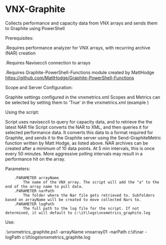 # VNX-Graphite
Collects performance and capacity data from VNX arrays and sends them to Graphite using PowerShell

Prerequisites:

.Requires performance analyzer for VNX arrays, with recurring archive (NAR) creation

.Requires Naviseccli connection to arrays

.Requires Graphite-PowerShell-Functions module created by MattHodge https://github.com/MattHodge/Graphite-PowerShell-Functions

Scope and Server Configuration:

Graphite settings configured in the vnxmetrics.xml
Scopes and Metrics can be selected by setting them to 'True' in the vnxmetrics.xml
(example  <Scope Type = "RAID Group" Enabled = "True">)

Using the script:

Script uses naviseccli to query for capacity data, and to retrieve the the latest NAR file
Script converts the NAR to XML, and then queries it for selected performance data. It converts this data to a format required for Graphite, and sends it to the Graphite server using the Send-GraphiteMetric function written by Matt Hodge, as listed above.
NAR archives can be created after a minimum of 10 data points. At 5 min intervals, this is once every 50 minutes. More aggressive polling intervals may result in a performance hit on the array.

Parameters:

        .PARAMETER arrayName
            The name of the VNX array. The script will add the "a" to the end of the array name to pull data.        
        .PARAMETER narPath
            The folder where the Nar file gets retrieved to. Subfolders based on arrayName will be created to move collected Nars to.      
        .PARAMETER logPath
            The full path to the log file for the script. If not determined, it will default to c:\it\logs\vnxmetrics_graphite.log

Use:

 .\vnxmetrics_graphite.ps1 -arrayName vnxarray01 -narPath c:\it\nar -logPath c:\it\logs\vnxmetrics_graphite.log
